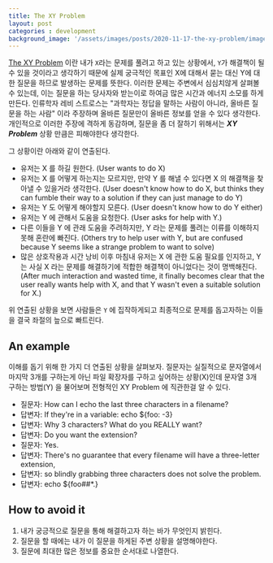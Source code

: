 ```yaml
---
title: The XY Problem
layout: post
categories : development
background_image: '/assets/images/posts/2020-11-17-the-xy-problem/images.jpeg'
---
```


[The XY Problem](https://xyproblem.info/) 이란 내가 `X`라는 문제를 풀려고 하고 있는 상황에서, `Y`가 해결책이 될 수 있을 것이라고 생각하기 때문에 실제 궁극적인 목표인 X에 대해서 묻는 대신 Y에 대한 질문을 하므로 발생하는 문제를 뜻한다.
이러한 문제는 주변에서 심심치않게 살펴볼 수 있는데, 이는 질문을 하는 당사자와 받는이로 하여금 많은 시간과 에너지 소모를 하게 만든다.
인류학자 레비 스트로스는 "과학자는 정답을 말하는 사람이 아니라, 올바른 질문을 하는 사람" 이라 주장하며 올바른 질문만이 올바른 정보를 얻을 수 있다 생각한다.
개인적으로 이러한 주장에 격하게 동감하며, 질문을 좀 더 잘하기 위해서는 ***XY Problem*** 상황 만큼은 피해야한다 생각한다.

그 상황이란 아래와 같이 연출된다.

- 유저는 X 를 하길 원한다. (User wants to do X)
- 유저는 X 를 어떻게 하는지는 모르지만, 만약 Y 를 해낼 수 있다면 X 의 해결책을 찾아낼 수 있을거라 생각한다. (User doesn't know how to do X, but thinks they can fumble their way to a solution if they can just manage to do Y)
- 유저는 Y 도 어떻게 해야할지 모른다. (User doesn't know how to do Y either)
- 유저는 Y 에 관해서 도움을 요청한다. (User asks for help with Y.)
- 다른 이들을 Y 에 관래 도움을 주려하지만, Y 라는 문제를 풀려는 이류를 이해하지 못해 혼란에 빠진다. (Others try to help user with Y, but are confused because Y seems like a strange problem to want to solve)
- 많은 상호작용과 시간 낭비 이후 마침내 유저는 X 에 관한 도움 필요를 인지하고, Y 는 사실 X 라는 문제를 해결하기에 적합한 해결책이 아니었다는 것이 명백해진다. (After much interaction and wasted time, it finally becomes clear that the user really wants help with X, and that Y wasn't even a suitable solution for X.)

위 연출된 상황을 보면 사람들은 `Y` 에 집작하게되고 최종적으로 문제를 돕고자하는 이들을 결국 좌절의 늪으로 빠트린다.

## An example

이해를 돕기 위해 한 가지 더 연출된 상황을 살펴보자.
질문자는 실질적으로 문자열에서 마지막 3개를 구하는게 아닌 파일 확장자를 구하고 싶어하는 상황(X)인데
문자열 3개 구하는 방법(Y) 을 물어보며 전형적인 XY Problem 에 직관한걸 알 수 있다.

- 질문자: How can I echo the last three characters in a filename?
- 답변자: If they're in a variable: echo ${foo: -3}
- 답변자: Why 3 characters? What do you REALLY want?
- 답변자: Do you want the extension?
- 질문자: Yes.
- 답변자: There's no guarantee that every filename will have a three-letter extension,
- 답변자: so blindly grabbing three characters does not solve the problem.
- 답변자: echo ${foo##*.}


## How to avoid it

1. 내가 궁긍적으로 질문을 통해 해결하고자 하는 바가 무엇인지 밝힌다.
2. 질문을 할 때에는 내가 이 질문을 하게된 주변 상황을 설명해야한다.
3. 질문에 최대한 많은 정보를 중요한 순서대로 나열한다.



